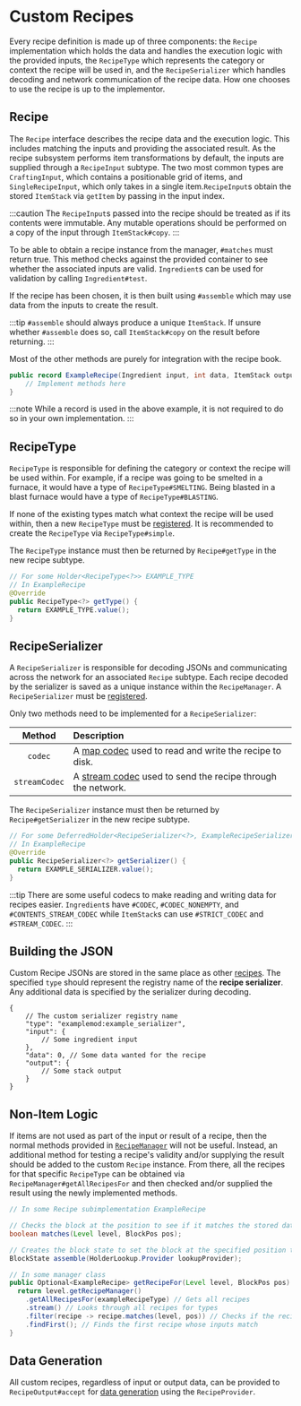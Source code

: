 # Custom Recipes

Every recipe definition is made up of three components: the `Recipe` implementation which holds the data and handles the execution logic with the provided inputs, the `RecipeType` which represents the category or context the recipe will be used in, and the `RecipeSerializer` which handles decoding and network communication of the recipe data. How one chooses to use the recipe is up to the implementor.

## Recipe

The `Recipe` interface describes the recipe data and the execution logic. This includes matching the inputs and providing the associated result. As the recipe subsystem performs item transformations by default, the inputs are supplied through a `RecipeInput` subtype. The two most common types are `CraftingInput`, which contains a positionable grid of items, and `SingleRecipeInput`, which only takes in a single item.`RecipeInput`s obtain the stored `ItemStack` via `getItem` by passing in the input index.

:::caution
The `RecipeInput`s passed into the recipe should be treated as if its contents were immutable. Any mutable operations should be performed on a copy of the input through `ItemStack#copy`.
:::

To be able to obtain a recipe instance from the manager, `#matches` must return true. This method checks against the provided container to see whether the associated inputs are valid. `Ingredient`s can be used for validation by calling `Ingredient#test`.

If the recipe has been chosen, it is then built using `#assemble` which may use data from the inputs to create the result.

:::tip
`#assemble` should always produce a unique `ItemStack`. If unsure whether `#assemble` does so, call `ItemStack#copy` on the result before returning.
:::

Most of the other methods are purely for integration with the recipe book.

```java
public record ExampleRecipe(Ingredient input, int data, ItemStack output) implements Recipe<SingleRecipeInput> {
    // Implement methods here
}
```

:::note
While a record is used in the above example, it is not required to do so in your own implementation.
:::

## RecipeType

`RecipeType` is responsible for defining the category or context the recipe will be used within. For example, if a recipe was going to be smelted in a furnace, it would have a type of `RecipeType#SMELTING`. Being blasted in a blast furnace would have a type of `RecipeType#BLASTING`.

If none of the existing types match what context the recipe will be used within, then a new `RecipeType` must be [registered][registries]. It is recommended to create the `RecipeType` via `RecipeType#simple`.

The `RecipeType` instance must then be returned by `Recipe#getType` in the new recipe subtype.

```java
// For some Holder<RecipeType<?>> EXAMPLE_TYPE
// In ExampleRecipe
@Override
public RecipeType<?> getType() {
  return EXAMPLE_TYPE.value();
}
```

## RecipeSerializer

A `RecipeSerializer` is responsible for decoding JSONs and communicating across the network for an associated `Recipe` subtype. Each recipe decoded by the serializer is saved as a unique instance within the `RecipeManager`. A `RecipeSerializer` must be [registered][registries].

Only two methods need to be implemented for a `RecipeSerializer`:

| Method      | Description
|:-----------:|:----------
`codec`       | A [map codec][codec] used to read and write the recipe to disk.
`streamCodec` | A [stream codec][streamcodec] used to send the recipe through the network.

The `RecipeSerializer` instance must then be returned by `Recipe#getSerializer` in the new recipe subtype.

```java
// For some DeferredHolder<RecipeSerializer<?>, ExampleRecipeSerializer> EXAMPLE_SERIALIZER
// In ExampleRecipe
@Override
public RecipeSerializer<?> getSerializer() {
  return EXAMPLE_SERIALIZER.value();
}
```

:::tip
There are some useful codecs to make reading and writing data for recipes easier. `Ingredient`s have `#CODEC`, `#CODEC_NONEMPTY`, and `#CONTENTS_STREAM_CODEC` while `ItemStack`s can use `#STRICT_CODEC` and `#STREAM_CODEC`.
:::

## Building the JSON

Custom Recipe JSONs are stored in the same place as other [recipes][json]. The specified `type` should represent the registry name of the **recipe serializer**. Any additional data is specified by the serializer during decoding.

```json5
{
    // The custom serializer registry name
    "type": "examplemod:example_serializer",
    "input": {
        // Some ingredient input
    },
    "data": 0, // Some data wanted for the recipe
    "output": {
        // Some stack output
    }
}
```

## Non-Item Logic

If items are not used as part of the input or result of a recipe, then the normal methods provided in [`RecipeManager`][manager] will not be useful. Instead, an additional method for testing a recipe's validity and/or supplying the result should be added to the custom `Recipe` instance. From there, all the recipes for that specific `RecipeType` can be obtained via `RecipeManager#getAllRecipesFor` and then checked and/or supplied the result using the newly implemented methods.

```java
// In some Recipe subimplementation ExampleRecipe

// Checks the block at the position to see if it matches the stored data
boolean matches(Level level, BlockPos pos);

// Creates the block state to set the block at the specified position to
BlockState assemble(HolderLookup.Provider lookupProvider);

// In some manager class
public Optional<ExampleRecipe> getRecipeFor(Level level, BlockPos pos) {
  return level.getRecipeManager()
    .getAllRecipesFor(exampleRecipeType) // Gets all recipes
    .stream() // Looks through all recipes for types
    .filter(recipe -> recipe.matches(level, pos)) // Checks if the recipe inputs are valid
    .findFirst(); // Finds the first recipe whose inputs match
}
```

## Data Generation

All custom recipes, regardless of input or output data, can be provided to `RecipeOutput#accept` for [data generation][datagen] using the `RecipeProvider`.

[registries]: ../../../concepts/registries.md#methods-for-registering
[json]: https://minecraft.wiki/w/Recipe#JSON_format
[codec]: ../../../datastorage/codecs.md
[manager]: ./index.md#recipe-manager
[datagen]: ../../../datagen/recipes.md#custom-recipe-serializers
[streamcodec]: ../../../networking/streamcodecs.md
